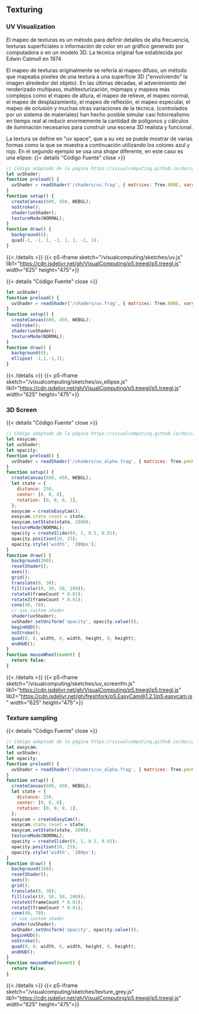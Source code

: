 ## Texturing

### UV Visualization

El mapeo de texturas es un método para definir detalles de alta frecuencia, texturas superficiales o información de color en un gráfico generado por computadora o en un modelo 3D. La técnica original fue establecida por Edwin Catmull en 1974.

El mapeo de texturas originalmente se refería al mapeo difuso, un método que mapeaba píxeles de una textura a una superficie 3D ("envolviendo" la imagen alrededor del objeto). En las últimas décadas, el advenimiento del renderizado multipaso, multitexturización, mipmaps y mapeos más complejos como el mapeo de altura, el mapeo de relieve, el mapeo normal, el mapeo de desplazamiento, el mapeo de reflexión, el mapeo especular, el mapeo de oclusión y muchas otras variaciones de la técnica. (controlados por un sistema de materiales) han hecho posible simular casi fotorrealismo en tiempo real al reducir enormemente la cantidad de polígonos y cálculos de iluminación necesarios para construir una escena 3D realista y funcional.

La textura se define en "uv space", que a su vez se puede mostrar de varias formas como la que se muestra a continuación utilizando los colores azul y rojo. En el segundo ejemplo se usa una *shape* diferente, en este caso es una elipse:
{{< details "Código Fuente" close >}}
```js
// Código adaptado de la página https://visualcomputing.github.io/docs/shaders/texturing/
let uvShader;
function preload() {
  uvShader = readShader('/shaders/uv.frag', { matrices: Tree.NONE, varyings: Tree.texcoords2 });
}
function setup() {
  createCanvas(600, 450, WEBGL);
  noStroke();
  shader(uvShader);
  textureMode(NORMAL);
}
function draw() {
  background(0);
  quad(-1, -1, 1, -1, 1, 1, -1, 1);
}
```
{{< /details >}}
{{< p5-iframe sketch="/visualcomputing/sketches/uv.js" lib1="https://cdn.jsdelivr.net/gh/VisualComputing/p5.treegl/p5.treegl.js" width="625" height="475">}}


{{< details "Código Fuente" close >}}
```js
let uvShader;
function preload() {
  uvShader = readShader('/shaders/uv.frag', { matrices: Tree.NONE, varyings: Tree.texcoords2 });
}
function setup() {
  createCanvas(600, 450, WEBGL);
  noStroke();
  shader(uvShader);
  textureMode(NORMAL);
}
function draw() {
  background(0);
  ellipse( -1,1,-1,1);
}
```
{{< /details >}}
{{< p5-iframe sketch="/visualcomputing/sketches/uv_ellipse.js" lib1="https://cdn.jsdelivr.net/gh/VisualComputing/p5.treegl/p5.treegl.js" width="625" height="475">}}

### 3D Screen
{{< details "Código Fuente" close >}}
```js
// Código adaptado de la página https://visualcomputing.github.io/docs/shaders/texturing/
let easycam;
let uvShader;
let opacity;
function preload() {
  uvShader = readShader('/shaders/uv_alpha.frag', { matrices: Tree.pmvMatrix, varyings: Tree.texcoords2 });
}
function setup() {
  createCanvas(600, 450, WEBGL);
  let state = {
    distance: 250,
    center: [0, 0, 0],
    rotation: [0, 0, 0, 1],
  };
  easycam = createEasyCam();
  easycam.state_reset = state;
  easycam.setState(state, 2000);
  textureMode(NORMAL);
  opacity = createSlider(0, 1, 0.5, 0.01);
  opacity.position(10, 25);
  opacity.style('width', '280px');
}
function draw() {
  background(200);
  resetShader();
  axes();
  grid();
  translate(0, 30);
  fill(color(0, 50, 50, 200));
  rotateX(frameCount * 0.01);
  rotateZ(frameCount * 0.01);
  cone(40, 70);
  // use custom shader
  shader(uvShader);
  uvShader.setUniform('opacity', opacity.value());
  beginHUD();
  noStroke();
  quad(0, 0, width, 0, width, height, 0, height);
  endHUD();
}
function mouseWheel(event) {
  return false;
}
```
{{< /details >}}
{{< p5-iframe sketch="/visualcomputing/sketches/uv_screenfm.js" lib1="https://cdn.jsdelivr.net/gh/VisualComputing/p5.treegl/p5.treegl.js" lib2="https://cdn.jsdelivr.net/gh/freshfork/p5.EasyCam@1.2.1/p5.easycam.js" width="625" height="475">}}



### Texture sampling
{{< details "Código Fuente" close >}}
```js
// Código adaptado de la página https://visualcomputing.github.io/docs/shaders/texturing/
let easycam;
let uvShader;
let opacity;
function preload() {
  uvShader = readShader('/shaders/uv_alpha.frag', { matrices: Tree.pmvMatrix, varyings: Tree.texcoords2 });
}
function setup() {
  createCanvas(600, 450, WEBGL);
  let state = {
    distance: 250,
    center: [0, 0, 0],
    rotation: [0, 0, 0, 1],
  };
  easycam = createEasyCam();
  easycam.state_reset = state;
  easycam.setState(state, 2000);
  textureMode(NORMAL);
  opacity = createSlider(0, 1, 0.5, 0.01);
  opacity.position(10, 25);
  opacity.style('width', '280px');
}
function draw() {
  background(200);
  resetShader();
  axes();
  grid();
  translate(0, 30);
  fill(color(0, 50, 50, 200));
  rotateX(frameCount * 0.01);
  rotateZ(frameCount * 0.01);
  cone(40, 70);
  // use custom shader
  shader(uvShader);
  uvShader.setUniform('opacity', opacity.value());
  beginHUD();
  noStroke();
  quad(0, 0, width, 0, width, height, 0, height);
  endHUD();
}
function mouseWheel(event) {
  return false;
}
```
{{< /details >}}
{{< p5-iframe sketch="/visualcomputing/sketches/texture_grey.js" lib1="https://cdn.jsdelivr.net/gh/VisualComputing/p5.treegl/p5.treegl.js"  width="625" height="475">}}

